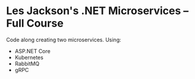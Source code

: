 # Les Jackson's .NET Microservices – Full Course

Code along creating two microservices. Using:
* ASP.NET Core
* Kubernetes
* RabbitMQ
* gRPC
